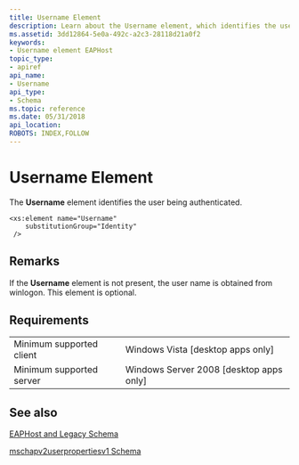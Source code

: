 ```yaml
---
title: Username Element
description: Learn about the Username element, which identifies the user that is being authenticated. See a syntax example and view additional available resources.
ms.assetid: 3dd12864-5e0a-492c-a2c3-28118d21a0f2
keywords:
- Username element EAPHost
topic_type:
- apiref
api_name:
- Username
api_type:
- Schema
ms.topic: reference
ms.date: 05/31/2018
api_location: 
ROBOTS: INDEX,FOLLOW
---
```


# Username Element

The **Username** element identifies the user being authenticated.

``` syntax
<xs:element name="Username"
    substitutionGroup="Identity"
 />
```

## Remarks

If the **Username** element is not present, the user name is obtained from winlogon. This element is optional.

## Requirements



|                                     |                                                      |
|-------------------------------------|------------------------------------------------------|
| Minimum supported client<br/> | Windows Vista \[desktop apps only\]<br/>       |
| Minimum supported server<br/> | Windows Server 2008 \[desktop apps only\]<br/> |



## See also

<dl> <dt>

[EAPHost and Legacy Schema](eaphost-schemas.md)
</dt> <dt>

[mschapv2userpropertiesv1 Schema](mschapv2userpropertiesv1schema-schema.md)
</dt> </dl>

 

 





